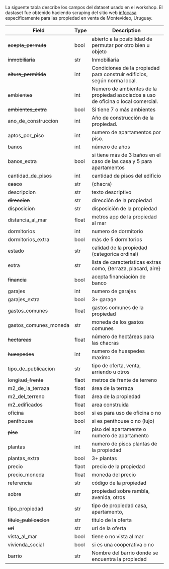 La siguente tabla describe los campos del dataset usado en el workshop. 
El dastaset fue obtenido haciendo scraping del sitio web [infocasa](http://www.infocasas.com.uy)
especificamente para las propiedad en venta de Montevideo, Uruguay.

| Field | Type | Description |
|---|---|---|
| ~~acepta_permuta~~   | bool | abierto a la posibilidad de permutar por otro bien u objeto |
| ~~inmobiliaria~~           | str | Inmobiliaria |
| ~~altura_permitida~~ | int | Condiciones de la propiedad para construir edificios, según norma local. |
| ~~ambientes~~        | int | Numero de ambientes de la propiedad asociados a uso de oficina o local comercial. |
| ~~ambientes_extra~~  | bool | Si tiene 7 o más ambientes |
| ano_de_construccion  | int | Año de  construcción de la propiedad. |
| aptos_por_piso       | int | numero de apartamentos por piso. |
| banos                | int | número de años |
| banos_extra          | bool | si tiene más de 3 baños en el caso de las casa y 5 para apartamentos |
| cantidad_de_pisos    | int | cantidad de pisos del edificio |
| ~~casco~~            | str | (chacra) |
| descripcion          | str | texto descriptivo |
| ~~direccion~~        | str | dirección de la propiedad |
| disposicion          | str | disposición de la propiedad |
| distancia_al_mar     | float | metros app de la propiedad al mar |
| dormitorios          | int | numero de dormitorio |
| dormitorios_extra    | bool | más de 5 dormitorios |
| estado               | str | calidad de la propiedad (categorica ordinal) |
| extra                | str | lista de características extras como, {terraza, placard, aire} |
| ~~financia~~         | bool | acepta financiación de banco |
| garajes              | int | numero de garajes |
| garajes_extra        | bool | 3+ garage |
| gastos_comunes       | float | gastos comunes de la propiedad |
| gastos_comunes_moneda   | str | moneda de los gastos comunes |
| ~~hectareas~~        | float | número de hectáreas para las chacras |
| ~~huespedes~~        | int | numero de huespedes maximo |
| tipo_de_publicacion  | str | tipo de oferta, venta, arriendo u otros |
| ~~longitud_frente~~  | flaot | metros de frente de terreno |
| m2_de_la_terraza     | float | área de la terraza |
| m2_del_terreno       | float | área de la propiedad |
| m2_edificados        | float | area construida |
| oficina              | bool | si es para uso de oficina o no |
| penthouse            | bool | si es penthouse o no (lujo) |
| ~~piso~~                 | int | piso del apartamente o numero de apartamento |
| plantas              | int | numero de pisos plantas de la propiedad |
| plantas_extra        | bool | 3+ plantas |
| precio                | flaot | precio de la propiedad |
| precio_moneda            | float | moneda del precio |
| ~~referencia~~       | str | código de la propiedad |
| sobre                | str | propiedad sobre rambla, avenida, otros |
| tipo_propiedad       | str | tipo de propiedad casa, apartamento, |
| ~~titulo_publicacion~~            | str | titulo de la oferta |
| ~~url~~              | str | url de la oferta |
| vista_al_mar         | bool | tiene o no vista al mar |
| vivienda_social      | bool | si es una cooperativa o no |
| barrio                 | str | Nombre del barrio donde se encuentra la propiedad |